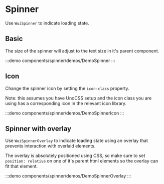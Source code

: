 <script setup>
import DemoSpinner from '@/components/spinner/demos/DemoSpinner.vue'
import DemoSpinnerIcon from '@/components/spinner/demos/DemoSpinnerIcon.vue'
import DemoSpinnerOverlay from '@/components/spinner/demos/DemoSpinnerOverlay.vue'
</script>

# Spinner

Use `WuiSpinner` to indicate loading state.

## Basic

The size of the spinner will adjust to the text size in it's parent component.

:::demo components/spinner/demos/DemoSpinner
<DemoSpinner />
:::

## Icon

Change the spinner icon by setting the `icon-class` property.

Note: this assumes you have UnoCSS setup and the icon class you are using has a corresponding icon in the relevant icon library.

:::demo components/spinner/demos/DemoSpinnerIcon
<DemoSpinnerIcon />
:::

## Spinner with overlay

Use `WuiSpinnerOverlay` to indicate loading state using an overlay that prevents interaction with overlaid elements.

The overlay is absolutely positioned using CSS, so make sure to set `position: relative` on one of it's parent html elements so the overlay can fit that element.

:::demo components/spinner/demos/DemoSpinnerOverlay
<DemoSpinnerOverlay />
:::
